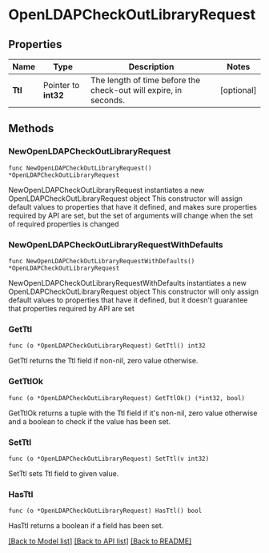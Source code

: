 # OpenLDAPCheckOutLibraryRequest


## Properties

Name | Type | Description | Notes
------------ | ------------- | ------------- | -------------
**Ttl** | Pointer to **int32** | The length of time before the check-out will expire, in seconds. | [optional] 



## Methods


### NewOpenLDAPCheckOutLibraryRequest

`func NewOpenLDAPCheckOutLibraryRequest() *OpenLDAPCheckOutLibraryRequest`

NewOpenLDAPCheckOutLibraryRequest instantiates a new OpenLDAPCheckOutLibraryRequest object
This constructor will assign default values to properties that have it defined,
and makes sure properties required by API are set, but the set of arguments
will change when the set of required properties is changed

### NewOpenLDAPCheckOutLibraryRequestWithDefaults

`func NewOpenLDAPCheckOutLibraryRequestWithDefaults() *OpenLDAPCheckOutLibraryRequest`

NewOpenLDAPCheckOutLibraryRequestWithDefaults instantiates a new OpenLDAPCheckOutLibraryRequest object
This constructor will only assign default values to properties that have it defined,
but it doesn't guarantee that properties required by API are set


### GetTtl

`func (o *OpenLDAPCheckOutLibraryRequest) GetTtl() int32`

GetTtl returns the Ttl field if non-nil, zero value otherwise.

### GetTtlOk

`func (o *OpenLDAPCheckOutLibraryRequest) GetTtlOk() (*int32, bool)`

GetTtlOk returns a tuple with the Ttl field if it's non-nil, zero value otherwise
and a boolean to check if the value has been set.

### SetTtl

`func (o *OpenLDAPCheckOutLibraryRequest) SetTtl(v int32)`

SetTtl sets Ttl field to given value.


### HasTtl

`func (o *OpenLDAPCheckOutLibraryRequest) HasTtl() bool`

HasTtl returns a boolean if a field has been set.









[[Back to Model list]](../README.md#documentation-for-models) [[Back to API list]](../README.md#documentation-for-api-endpoints) [[Back to README]](../README.md)


